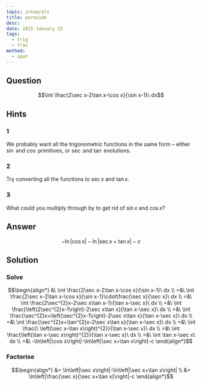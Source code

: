 ```yaml
---
topic: integrals
title: peroxide
desc: 
date: 2025 January 15
tags:
  - trig
  - frac
method:
  - spot
---
```



## Question
```math
\int \frac{2\sec x-2\tan x-\cos x}{\sin x-1}\ dx
```


## Hints

### 1
We probably want all the trigonometric functions in the same form – either $\sin$ and $\cos$ primitives, or $\sec$ and $\tan$ evolutions.

### 2
Try converting all the functions to $\sec{x}$ and $\tan{x}$.

### 3
What could you multiply through by to get rid of $\sin{x}$ and $\cos{x}$?


## Answer
```math
-\ln\left|\cos x\right|-\ln\left|\sec x+\tan x\right|-c
```


## Solution

### Solve
```math
\begin{align*}
  &\ \int \frac{2\sec x-2\tan x-\cos x}{\sin x-1}\ dx
  \\ =&\ \int \frac{2\sec x-2\tan x-\cos x}{\sin x-1}\cdot\frac{\sec x}{\sec x}\ dx
  \\ =&\ \int \frac{2\sec^{2}x-2\sec x\tan x-1}{\tan x-\sec x}\ dx
  \\ =&\ \int \frac{\left(2\sec^{2}x-1\right)-2\sec x\tan x}{\tan x-\sec x}\ dx
  \\ =&\ \int \frac{\sec^{2}x+\left(\sec^{2}x-1\right)-2\sec x\tan x}{\tan x-\sec x}\ dx
  \\ =&\ \int \frac{\sec^{2}x+\tan^{2}x-2\sec x\tan x}{\tan x-\sec x}\ dx
  \\ =&\ \int \frac{\ \left(\sec x-\tan x\right)^{2}}{\tan x-\sec x}\ dx
  \\ =&\ \int \frac{\left(\tan x-\sec x\right)^{2}}{\tan x-\sec x}\ dx
  \\ =&\ \int \tan x-\sec x\ dx
  \\ =&\ -\ln\left|\cos x\right|-\ln\left|\sec x+\tan x\right|-c
\end{align*}
```

### Factorise
```math
\begin{align*}
  &= \ln\left|\sec x\right|-\ln\left|\sec x+\tan x\right|
  \\ &= \ln\left|\frac{\sec x}{\sec x+\tan x}\right|-c
\end{align*}
```
